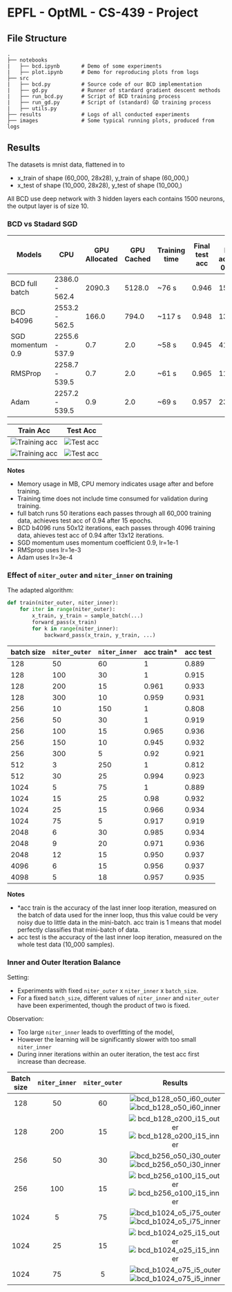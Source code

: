 # EPFL - OptML - CS-439 - Project

## File Structure

    .
    ├── notebooks
    |   ├── bcd.ipynb       # Demo of some experiments
    |   ├── plot.ipynb      # Demo for reproducing plots from logs
    ├── src
    |   ├── bcd.py          # Source code of our BCD implementation
    |   ├── gd.py           # Runner of stardard gradient descent methods
    |   ├── run_bcd.py      # Script of BCD training process
    |   ├── run_gd.py       # Script of (standard) GD training process
    |   ├── utils.py
    ├── results             # Logs of all conducted experiments
    ├── images              # Some typical running plots, produced from logs
    

## Results

The datasets is mnist data, flattened in to 
- x_train of shape (60_000, 28x28), y_train of shape (60_000,)
- x_test of shape (10_000, 28x28), y_test of shape (10_000,)

All BCD use deep network with 3 hidden layers each contains 1500 neurons, the output layer is of size 10. 

### BCD vs Stadard SGD

| Models | CPU | GPU Allocated | GPU Cached | Training time | Final test acc | iters before achieving 0.94 acc
| --- | --- | --- | --- | --- | --- | --- |
| BCD full batch | 2386.0 - 562.4 | 2090.3 | 5128.0 | ~76  s   | 0.946 | 15 |
| BCD b4096      | 2553.2 - 562.5 | 166.0  | 794.0  | ~117 s   | 0.948 | 13x12 |
| SGD momentum 0.9 | 2255.6 - 537.9 | 0.7  | 2.0    | ~58  s   | 0.945 | 41 |
| RMSProp        | 2258.7 - 539.5   | 0.7  | 2.0    | ~61  s   | 0.965 | 11 |
| Adam           | 2257.2 - 539.5   | 0.9  | 2.0     | ~69 s   | 0.957 | 23 |

| Train Acc | Test Acc |
|:---:|:---:|
| ![Training acc](images/compare_acc_train.png) |![Test acc](images/compare_acc_test.png) |
| ![Training acc](images/compare_acc_train_with_mb.png) | ![Test acc](images/compare_acc_test_with_mb.png) |


**Notes**
- Memory usage in MB, CPU memory indicates usage after and before training. 
- Training time does not include time consumed for validation during training.
- full batch runs 50 iterations each passes through all 60_000 training data, achieves test acc of 0.94 after 15 epochs.
- BCD b4096 runs 50x12 iterations, each passes through 4096 training data, ahieves test acc of 0.94 after 13x12 iterations. 
- SGD momentum uses momentum coefficient 0.9, lr=1e-1
- RMSprop uses lr=1e-3
- Adam uses lr=3e-4

### Effect of `niter_outer` and `niter_inner` on training

The adapted algorithm:
```python
def train(niter_outer, niter_inner):
    for iter in range(niter_outer):
        x_train, y_train = sample_batch(...)
        forward_pass(x_train)
        for k in range(niter_inner):
            backward_pass(x_train, y_train, ...)
```

| batch size | `niter_outer` | `niter_inner` | acc train* | acc test |
| --- | --- | --- | ---   | ---   |
| 128 | 50  | 60  | 1     | 0.889 |
| 128 | 100 | 30  | 1     | 0.915 |
| 128 | 200 | 15  | 0.961 | 0.933 | 
| 128 | 300 | 10  | 0.959 | 0.931 | 
| 256 | 10  | 150 | 1     | 0.808 | 
| 256 | 50  | 30  | 1     | 0.919 | 
| 256 | 100 | 15  | 0.965 | 0.936 | 
| 256 | 150 | 10  | 0.945 | 0.932 | 
| 256 | 300 | 5   | 0.92  | 0.921 |
| 512 | 3   | 250 | 1     | 0.812 | 
| 512 | 30  | 25  | 0.994 | 0.923 | 
| 1024| 5   | 75  | 1     | 0.889 | 
| 1024| 15  | 25  | 0.98  | 0.932 | 
| 1024| 25  | 15  | 0.966 | 0.934 | 
| 1024| 75  | 5   | 0.917 | 0.919 | 
| 2048| 6   | 30  | 0.985 | 0.934 | 
| 2048| 9   | 20  | 0.971 | 0.936 | 
| 2048| 12  | 15  | 0.950 | 0.937 | 
| 4096| 6   | 15  | 0.956 | 0.937 |
| 4098| 5   | 18  | 0.957 | 0.935 |


**Notes**
- *acc train is the accuracy of the last inner loop iteration, measured on the batch of data used for the inner loop, thus this value could be very noisy due to little data in the mini-batch. acc train is 1 means that model perfectly classifies that mini-batch of data. 
- acc test is the accuracy of the last inner loop iteration, measured on the whole test data (10_000 samples). 

### Inner and Outer Iteration Balance

Setting:
- Experiments with fixed `niter_outer` x `niter_inner` x `batch_size`. 
- For a fixed `batch_size`, different values of `niter_inner` and `niter_outer` have been experimented, though the product of two is fixed.

Observation:
- Too large `niter_inner` leads to overfitting of the model, 
- However the learning will be significantly slower with too small `niter_inner`
- During inner iterations within an outer iteration, the test acc first increase than decrease.

| Batch size | `niter_inner` | `niter_outer` | Results |
|:---:|:---:|:---:|:---:|
|128  |50   |60   | ![bcd_b128_o50_i60_outer](images/bcd_b128_o50_i60_outer.png)  ![bcd_b128_o50_i60_inner](images/bcd_b128_o50_i60_inner.png) |
|128  |200  |15   | ![bcd_b128_o200_i15_outer](images/bcd_b128_o200_i15_outer.png) ![bcd_b128_o200_i15_inner](images/bcd_b128_o200_i15_inner.png) |
|256  |50   |30   | ![bcd_b256_o50_i30_outer](images/bcd_b256_o50_i30_outer.png) ![bcd_b256_o50_i30_inner](images/bcd_b256_o50_i30_inner.png) |
|256  |100  |15   | ![bcd_b256_o100_i15_outer](images/bcd_b256_o100_i15_outer.png) ![bcd_b256_o100_i15_inner](images/bcd_b256_o100_i15_inner.png) |
|1024 |5    |75   | ![bcd_b1024_o5_i75_outer](images/bcd_b1024_o5_i75_outer.png) ![bcd_b1024_o5_i75_inner](images/bcd_b1024_o5_i75_inner.png) |
|1024 |25   |15   | ![bcd_b1024_o25_i15_outer](images/bcd_b1024_o25_i15_outer.png) ![bcd_b1024_o25_i15_inner](images/bcd_b1024_o25_i15_inner.png) |
|1024 |75   |5    | ![bcd_b1024_o75_i5_outer](images/bcd_b1024_o75_i5_outer.png) ![bcd_b1024_o75_i5_inner](images/bcd_b1024_o75_i5_inner.png) |

